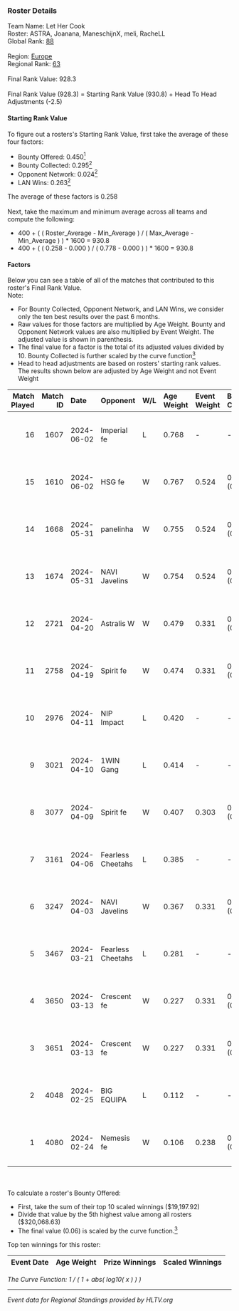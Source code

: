 ### Roster Details<br />
Team Name: Let Her Cook<br />
Roster: ASTRA, Joanana, ManeschijnX, meli, RacheLL<br />
Global Rank: [88](../../standings_global_2024_08_06.md)<br />
<br />
Region: [Europe]( ../../standings_europe_2024_08_06.md)<br />
Regional Rank: [63]( ../../standings_europe_2024_08_06.md)<br />
<br />
Final Rank Value:  928.3<br />
<br />
Final Rank Value (928.3) = Starting Rank Value (930.8) + Head To Head Adjustments (-2.5)<br />

#### Starting Rank Value<br />
To figure out a rosters's Starting Rank Value, first take the average of these four factors:<br />
- Bounty Offered: 0.450[<sup>1</sup>](#table2)
- Bounty Collected: 0.295[<sup>2</sup>](#table1)
- Opponent Network: 0.024[<sup>2</sup>](#table1)
- LAN Wins: 0.263[<sup>2</sup>](#table1)

The average of these factors is 0.258<br />
<br />
Next, take the maximum and minimum average across all teams and compute the following:<br />
- 400 + ( ( Roster_Average - Min_Average ) / ( Max_Average - Min_Average ) ) * 1600 = 930.8
- 400 + ( ( 0.258 - 0.000 ) / ( 0.778 - 0.000 ) ) * 1600 = 930.8


#### Factors<br />
Below you can see a table of all of the matches that contributed to this roster's Final Rank Value.<br />
Note:<br />

- For Bounty Collected, Opponent Network, and LAN Wins, we consider only the ten best results over the past 6 months.
- Raw values for those factors are multiplied by Age Weight. Bounty and Opponent Network values are also multiplied by Event Weight. The adjusted value is shown in parenthesis.
- The final value for a factor is the total of its adjusted values divided by 10. Bounty Collected is further scaled by the curve function[<sup>3</sup>](#curveFunction)
- Head to head adjustments are based on rosters' starting rank values. The results shown below are adjusted by Age Weight and not Event Weight
<span id="table1"></span><br />


| Match Played | Match ID | Date       | Opponent          | W/L | Age Weight | Event Weight | Bounty Collected | Opponent Network | LAN Wins  | H2H Adj. | Roster                                     |
| -: | -: | :- | :- | :- | :- | :- | :- | :- | :- | -: | :- |
|           16 |     1607 | 2024-06-02 | Imperial fe       | L   | 0.768      | -            | -                | -                | -         |    -8.14 | ASTRA, Joanana, ManeschijnX, meli, RacheLL |
|           15 |     1610 | 2024-06-02 | HSG fe            | W   | 0.767      | 0.524        | 0.031 (0.013)    | 0.066 (0.027)    | 1 (0.767) |     9.24 | ASTRA, Joanana, ManeschijnX, meli, RacheLL |
|           14 |     1668 | 2024-05-31 | panelinha         | W   | 0.755      | 0.524        | 0.032 (0.013)    | 0.146 (0.058)    | 1 (0.755) |    10.04 | ASTRA, Joanana, ManeschijnX, meli, RacheLL |
|           13 |     1674 | 2024-05-31 | NAVI Javelins     | W   | 0.754      | 0.524        | 0.026 (0.010)    | 0.179 (0.071)    | 1 (0.754) |    10.41 | ASTRA, Joanana, ManeschijnX, meli, RacheLL |
|           12 |     2721 | 2024-04-20 | Astralis W        | W   | 0.479      | 0.331        | 0.002 (0.000)    | 0.060 (0.009)    | 0 (0.000) |     3.15 | ASTRA, Joanana, ManeschijnX, meli, RacheLL |
|           11 |     2758 | 2024-04-19 | Spirit fe         | W   | 0.474      | 0.331        | 0.005 (0.001)    | 0.136 (0.021)    | 0 (0.000) |     2.88 | ASTRA, Joanana, ManeschijnX, meli, RacheLL |
|           10 |     2976 | 2024-04-11 | NIP Impact        | L   | 0.420      | -            | -                | -                | -         |    -9.77 | ASTRA, Joanana, kezziwow, meli, RacheLL    |
|            9 |     3021 | 2024-04-10 | 1WIN Gang         | L   | 0.414      | -            | -                | -                | -         |   -10.66 | ASTRA, Joanana, kezziwow, meli, RacheLL    |
|            8 |     3077 | 2024-04-09 | Spirit fe         | W   | 0.407      | 0.303        | 0.005 (0.001)    | 0.136 (0.017)    | 0 (0.000) |     2.41 | ASTRA, Joanana, kezziwow, meli, RacheLL    |
|            7 |     3161 | 2024-04-06 | Fearless Cheetahs | L   | 0.385      | -            | -                | -                | -         |    -9.55 | ASTRA, Joanana, kezziwow, meli, RacheLL    |
|            6 |     3247 | 2024-04-03 | NAVI Javelins     | W   | 0.367      | 0.331        | 0.026 (0.003)    | 0.179 (0.022)    | 0 (0.000) |     4.20 | ASTRA, Joanana, kezziwow, meli, RacheLL    |
|            5 |     3467 | 2024-03-21 | Fearless Cheetahs | L   | 0.281      | -            | -                | -                | -         |    -7.09 | Joanana, kezziwow, meli, RacheLL, suns1de  |
|            4 |     3650 | 2024-03-13 | Crescent fe       | W   | 0.227      | 0.331        | 0.004 (0.000)    | 0.081 (0.006)    | 0 (0.000) |     1.34 | Joanana, kezziwow, meli, RacheLL, suns1de  |
|            3 |     3651 | 2024-03-13 | Crescent fe       | W   | 0.227      | 0.331        | 0.004 (0.000)    | 0.081 (0.006)    | 0 (0.000) |     1.32 | Joanana, kezziwow, meli, RacheLL, suns1de  |
|            2 |     4048 | 2024-02-25 | BIG EQUIPA        | L   | 0.112      | -            | -                | -                | -         |    -2.51 | Joanana, kezziwow, meli, RacheLL, suns1de  |
|            1 |     4080 | 2024-02-24 | Nemesis fe        | W   | 0.106      | 0.238        | 0.000 (0.000)    | 0.000 (0.000)    | 0 (0.000) |     0.16 | Joanana, kezziwow, meli, RacheLL, suns1de  |

<br />
<span id="table2"></span><br />
To calculate a roster's Bounty Offered:<br />

- First, take the sum of their top 10 scaled winnings ($19,197.92)
- Divide that value by the 5th highest value among all rosters ($320,068.63)
- The final value (0.06) is scaled by the curve function.[<sup>3</sup>](#curveFunction)

Top ten winnings for this roster:<br />

| Event Date | Age Weight | Prize Winnings | Scaled Winnings |
| :- | -: | :- | :- |


<span id="curveFunction"></span>_The Curve Function: 1 / ( 1 + abs( log10( x ) ) )_<br />

---
_Event data for Regional Standings provided by HLTV.org_<br />
